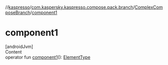 //[kaspresso](../../index.md)/[com.kaspersky.kaspresso.compose.pack.branch](../index.md)/[ComplexComposeBranch](index.md)/[component1](component1.md)



# component1  
[androidJvm]  
Content  
operator fun [component1](component1.md)(): [ElementType](index.md)  



